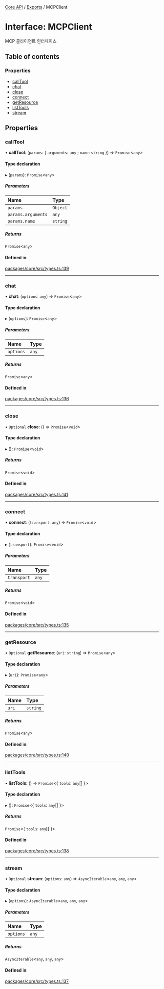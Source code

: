 [Core API](../../) / [Exports](../modules) / MCPClient

# Interface: MCPClient

MCP 클라이언트 인터페이스

## Table of contents

### Properties

- [callTool](MCPClient#calltool)
- [chat](MCPClient#chat)
- [close](MCPClient#close)
- [connect](MCPClient#connect)
- [getResource](MCPClient#getresource)
- [listTools](MCPClient#listtools)
- [stream](MCPClient#stream)

## Properties

### callTool

• **callTool**: (`params`: \{ `arguments`: `any` ; `name`: `string`  }) => `Promise`\<`any`\>

#### Type declaration

▸ (`params`): `Promise`\<`any`\>

##### Parameters

| Name | Type |
| :------ | :------ |
| `params` | `Object` |
| `params.arguments` | `any` |
| `params.name` | `string` |

##### Returns

`Promise`\<`any`\>

#### Defined in

[packages/core/src/types.ts:139](https://github.com/robotaio/robota/blob/c397724a2d06d66ad71d874519312f9bbb9b1d70/packages/core/src/types.ts#L139)

___

### chat

• **chat**: (`options`: `any`) => `Promise`\<`any`\>

#### Type declaration

▸ (`options`): `Promise`\<`any`\>

##### Parameters

| Name | Type |
| :------ | :------ |
| `options` | `any` |

##### Returns

`Promise`\<`any`\>

#### Defined in

[packages/core/src/types.ts:136](https://github.com/robotaio/robota/blob/c397724a2d06d66ad71d874519312f9bbb9b1d70/packages/core/src/types.ts#L136)

___

### close

• `Optional` **close**: () => `Promise`\<`void`\>

#### Type declaration

▸ (): `Promise`\<`void`\>

##### Returns

`Promise`\<`void`\>

#### Defined in

[packages/core/src/types.ts:141](https://github.com/robotaio/robota/blob/c397724a2d06d66ad71d874519312f9bbb9b1d70/packages/core/src/types.ts#L141)

___

### connect

• **connect**: (`transport`: `any`) => `Promise`\<`void`\>

#### Type declaration

▸ (`transport`): `Promise`\<`void`\>

##### Parameters

| Name | Type |
| :------ | :------ |
| `transport` | `any` |

##### Returns

`Promise`\<`void`\>

#### Defined in

[packages/core/src/types.ts:135](https://github.com/robotaio/robota/blob/c397724a2d06d66ad71d874519312f9bbb9b1d70/packages/core/src/types.ts#L135)

___

### getResource

• `Optional` **getResource**: (`uri`: `string`) => `Promise`\<`any`\>

#### Type declaration

▸ (`uri`): `Promise`\<`any`\>

##### Parameters

| Name | Type |
| :------ | :------ |
| `uri` | `string` |

##### Returns

`Promise`\<`any`\>

#### Defined in

[packages/core/src/types.ts:140](https://github.com/robotaio/robota/blob/c397724a2d06d66ad71d874519312f9bbb9b1d70/packages/core/src/types.ts#L140)

___

### listTools

• **listTools**: () => `Promise`\<\{ `tools`: `any`[]  }\>

#### Type declaration

▸ (): `Promise`\<\{ `tools`: `any`[]  }\>

##### Returns

`Promise`\<\{ `tools`: `any`[]  }\>

#### Defined in

[packages/core/src/types.ts:138](https://github.com/robotaio/robota/blob/c397724a2d06d66ad71d874519312f9bbb9b1d70/packages/core/src/types.ts#L138)

___

### stream

• `Optional` **stream**: (`options`: `any`) => `AsyncIterable`\<`any`, `any`, `any`\>

#### Type declaration

▸ (`options`): `AsyncIterable`\<`any`, `any`, `any`\>

##### Parameters

| Name | Type |
| :------ | :------ |
| `options` | `any` |

##### Returns

`AsyncIterable`\<`any`, `any`, `any`\>

#### Defined in

[packages/core/src/types.ts:137](https://github.com/robotaio/robota/blob/c397724a2d06d66ad71d874519312f9bbb9b1d70/packages/core/src/types.ts#L137)
